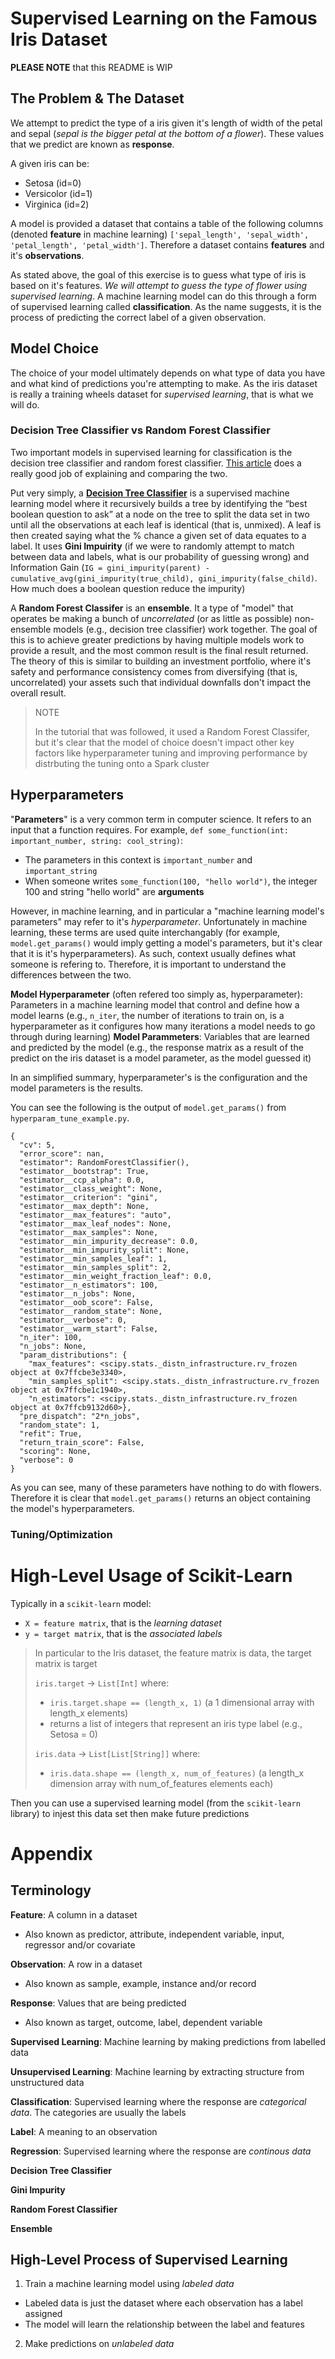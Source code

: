 # Supervised Learning on the Famous Iris Dataset
**PLEASE NOTE** that this README is WIP

## The Problem & The Dataset
We attempt to predict the type of a iris given it's length of width of the petal and sepal (*sepal is the bigger petal at the bottom of a flower*). These values that we predict are known as **response**.

A given iris can be:
- Setosa (id=0)
- Versicolor (id=1)
- Virginica (id=2)

A model is provided a dataset that contains a table of the following columns (denoted **feature** in machine learning) `['sepal_length', 'sepal_width', 'petal_length', 'petal_width']`. Therefore a dataset contains **features** and it's **observations**.

As stated above, the goal of this exercise is to guess what type of iris is based on it's features. *We will attempt to guess the type of flower using supervised learning*. A machine learning model can do this through a form of supervised learning called **classification**. As the name suggests, it is the process of predicting the correct label of a given observation.

## Model Choice
The choice of your model ultimately depends on what type of data you have and what kind of predictions you're attempting to make. As the iris dataset is really a training wheels dataset for *supervised learning*, that is what we will do.

### Decision Tree Classifier vs Random Forest Classifier
Two important models in supervised learning for classification is the decision tree classifier and random forest classifier. [This article](https://towardsdatascience.com/understanding-random-forest-58381e0602d2) does a really good job of explaining and comparing the two.

Put very simply, a [**Decision Tree Classifier**](https://www.youtube.com/watch?v=LDRbO9a6XPU) is a supervised machine learning model where it recursively builds a tree by identifying the “best boolean question to ask” at a node on the tree to split the data set in two until all the observations at each leaf is identical (that is, unmixed). A leaf is then created saying what the % chance a given set of data equates to a label. It uses **Gini Impuirity** (if we were to randomly attempt to match between data and labels, what is our probability of guessing wrong) and Information Gain (`IG = gini_impurity(parent) - cumulative_avg(gini_impurity(true_child), gini_impurity(false_child)`. How much does a boolean question reduce the impurity)

A **Random Forest Classifer** is an **ensemble**. It a type of "model" that operates be making a bunch of *uncorrelated* (or as little as possible) non-ensemble models (e.g., decision tree classifier) work together. The goal of this is to achieve greater predictions by having multiple models work to provide a result, and the most common result is the final result returned. The theory of this is similar to building an investment portfolio, where it's safety and performance consistency comes from diversifying (that is, uncorrelated) your assets such that individual downfalls don't impact the overall result.

> NOTE
>
> In the tutorial that was followed, it used a Random Forest Classifer, but it's clear that the model of choice doesn't impact other key factors like hyperparameter tuning and improving performance by distrbuting the tuning onto a Spark cluster

## Hyperparameters
"**Parameters**" is a very common term in computer science. It refers to an input that a function requires. For example, `def some_function(int: important_number, string: cool_string)`:
- The parameters in this context is `important_number` and `important_string`
- When someone writes `some_function(100, "hello world")`, the integer 100 and string "hello world" are **arguments**

However, in machine learning, and in particular a "machine learning model's parameters" may refer to it's *hyperparameter*. Unfortunately in machine learning, these terms are used quite interchangably (for example, `model.get_params()` would imply getting a model's parameters, but it's clear that it is it's hyperparameters). As such, context usually defines what someone is refering to. Therefore, it is important to understand the differences between the two.

**Model Hyperparameter** (often refered too simply as, hyperparameter): Parameters in a machine learning model that control and define how a model learns (e.g., `n_iter`, the number of iterations to train on, is a hyperparameter as it configures how many iterations a model needs to go through during learning)
**Model Parammeters**: Variables that are learned and predicted by the model (e.g., the response matrix as a result of the predict on the iris dataset is a model parameter, as the model guessed it)

In an simplified summary, hyperparameter's is the configuration and the model parameters is the results. 

You can see the following is the output of `model.get_params()` from `hyperparam_tune_example.py`. 
```
{
  "cv": 5,                                                                       
  "error_score": nan,
  "estimator": RandomForestClassifier(),
  "estimator__bootstrap": True,
  "estimator__ccp_alpha": 0.0,
  "estimator__class_weight": None,
  "estimator__criterion": "gini",
  "estimator__max_depth": None,
  "estimator__max_features": "auto",
  "estimator__max_leaf_nodes": None,
  "estimator__max_samples": None,
  "estimator__min_impurity_decrease": 0.0,
  "estimator__min_impurity_split": None,
  "estimator__min_samples_leaf": 1,
  "estimator__min_samples_split": 2,
  "estimator__min_weight_fraction_leaf": 0.0,
  "estimator__n_estimators": 100,
  "estimator__n_jobs": None,
  "estimator__oob_score": False,
  "estimator__random_state": None,
  "estimator__verbose": 0,
  "estimator__warm_start": False,
  "n_iter": 100,
  "n_jobs": None,
  "param_distributions": {
    "max_features": <scipy.stats._distn_infrastructure.rv_frozen object at 0x7ffcbe3e3340>,
    "min_samples_split": <scipy.stats._distn_infrastructure.rv_frozen object at 0x7ffcbe1c1940>,
    "n_estimators": <scipy.stats._distn_infrastructure.rv_frozen object at 0x7ffcb9132d60>},
  "pre_dispatch": "2*n_jobs",
  "random_state": 1,
  "refit": True,
  "return_train_score": False,
  "scoring": None,
  "verbose": 0
}
```
As you can see, many of these parameters have nothing to do with flowers. Therefore it is clear that `model.get_params()` returns an object containing the model's hyperparameters.

### Tuning/Optimization

# High-Level Usage of Scikit-Learn
Typically in a `scikit-learn` model:
- `X = feature matrix`, that is the *learning dataset*
- `y = target matrix`, that is the *associated labels*

> In particular to the Iris dataset, the feature matrix is data, the target matrix is target
>
> `iris.target` -> `List[Int]` where:
> - `iris.target.shape == (length_x, 1)` (a 1 dimensional array with length_x elements)
> - returns a list of integers that represent an iris type label (e.g., Setosa = 0)
>
> `iris.data` -> `List[List[String]]` where:
> - `iris.data.shape == (length_x, num_of_features)` (a length_x dimension array with num_of_features elements each)

Then you can use a supervised learning model (from the `scikit-learn` library) to injest this data set then make future predictions

# Appendix
## Terminology
**Feature**: A column in a dataset
- Also known as predictor, attribute, independent variable, input, regressor and/or covariate

**Observation**: A row in a dataset
- Also known as sample, example, instance and/or record

**Response**: Values that are being predicted
- Also known as target, outcome, label, dependent variable

**Supervised Learning**: Machine learning by making predictions from labelled data

**Unsupervised Learning**: Machine learning by extracting structure from unstructured data

**Classification**: Supervised learning where the response are *categorical data*. The categories are usually the labels

**Label**: A meaning to an observation

**Regression**: Supervised learning where the response are *continous data*

**Decision Tree Classifier**

**Gini Impurity**

**Random Forest Classifier**

**Ensemble**

## High-Level Process of Supervised Learning
1. Train a machine learning model using *labeled data*
  - Labeled data is just the dataset where each observation has a label assigned
  - The model will learn the relationship between the label and features
2. Make predictions on *unlabeled data*
